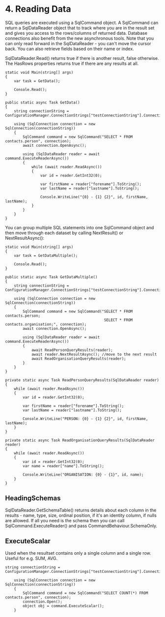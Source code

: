 # 4\. Reading Data

SQL queries are executed using a SqlCommand object. A SqlCommand can return a SqlDataReader object that to track where you are in the result set and gives you access to the rows/columns of returned data. Database connections also benefit from the new asynchronous tools. Note that you can only read forward in the SqlDataReader - you can't move the cursor back. You can also retrieve fields based on their name or index.

SqlDataReader.Read() returns true if there is another result, false otherwise. The HasRows properties returns true if there are any results at all.

    static void Main(string[] args)
    {
        var task = GetData();
    
        Console.Read();
    }
    
    public static async Task GetData()
    {
        string connectionString = ConfigurationManager.ConnectionStrings["testConnectionString"].ConnectionString;
    
        using (SqlConnection connection = new SqlConnection(connectionString))
        {
            SqlCommand command = new SqlCommand("SELECT * FROM contacts.person", connection);
            await connection.OpenAsync();
    
            using (SqlDataReader reader = await command.ExecuteReaderAsync())
            {
                while (await reader.ReadAsync())
                {
                    var id = reader.GetInt32(0);
    
                    var firstName = reader["forename"].ToString();
                    var lastName = reader["lastname"].ToString();
    
                    Console.WriteLine("{0} - {1} {2}", id, firstName, lastName);
                }
            }
        }
    }

You can group multiple SQL statements into one SqlCommand object and then move through each dataset by calling NextResult() or NextResultAsync():

    static void Main(string[] args)
    {
        var task = GetDataMultiple();
    
        Console.Read();
    }
    
    public static async Task GetDataMultiple()
    {
        string connectionString = ConfigurationManager.ConnectionStrings["testConnectionString"].ConnectionString;
    
        using (SqlConnection connection = new SqlConnection(connectionString))
        {
            SqlCommand command = new SqlCommand("SELECT * FROM contacts.person;
                                                 SELECT * FROM contacts.organisation;", connection);
            await connection.OpenAsync();
    
            using (SqlDataReader reader = await command.ExecuteReaderAsync())
            {
                await ReadPersonQueryResults(reader);
                await reader.NextResultAsync(); //move to the next result
                await ReadOrganisationQueryResults(reader);
            }
        }
    }
    
    private static async Task ReadPersonQueryResults(SqlDataReader reader)
    {
        while (await reader.ReadAsync())
        {
            var id = reader.GetInt32(0);
    
            var firstName = reader["forename"].ToString();
            var lastName = reader["lastname"].ToString();
    
            Console.WriteLine("PERSON: {0} - {1} {2}", id, firstName, lastName);
        }
    }
    
    private static async Task ReadOrganisationQueryResults(SqlDataReader reader)
    {
        while (await reader.ReadAsync())
        {
            var id = reader.GetInt32(0);
            var name = reader["name"].ToString();
    
            Console.WriteLine("ORGANISATION: {0} - {1}", id, name);
        }
    }  

 ## HeadingSchemas

SqlDataReader.GetSchemaTable() returns details about each column in the results - name, type, size, ordinal position, if it's an identity column, if nulls are allowed. If all you need is the schema then you can call SqlCommand.ExecuteReader() and pass CommandBehaviour.SchemaOnly.

 

## ExecuteScalar

Used when the resultset contains only a single column and a single row. Useful for e.g. SUM, AVG.

    string connectionString = ConfigurationManager.ConnectionStrings["testConnectionString"].ConnectionString;
    
        using (SqlConnection connection = new SqlConnection(connectionString))
        {
            SqlCommand command = new SqlCommand("SELECT COUNT(*) FROM contacts.person", connection);
            connection.Open();
            object obj = command.ExecuteScalar();
        }
<!--stackedit_data:
eyJoaXN0b3J5IjpbODQ3ODg1NzU5LC04MzQ4MzU1MjldfQ==
-->